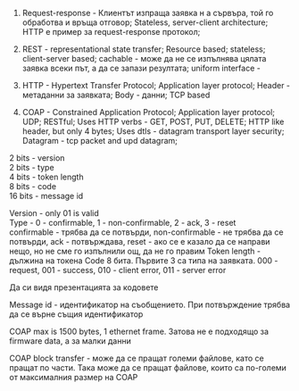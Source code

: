 1. Request-response - Клиентът изпраща заявка н а сървъра, той го обработва и връща отговор; Stateless, server-client architecture; HTTP е пример за request-response протокол; 

2. REST - representational state transfer; Resource based; stateless; client-server based; cachable - може да не се изпълнява цялата заявка всеки път, а да се запази резултата; uniform interface - 

3. HTTP - Hypertext Transfer Protocol; Application layer protocol; Header - метаданни за заявката; Body - данни; TCP based

4. COAP - Constrained Application Protocol; Application layer protocol; UDP; RESTful; Uses HTTP verbs - GET, POST, PUT, DELETE; HTTP like header, but only 4 bytes; Uses dtls - datagram transport layer security; Datagram - tcp packet and upd datagram;

2 bits - version <br>
2 bits - type <br>
4 bits - token length <br>
8 bits - code <br>
16 bits - message id <br>

Version - only 01 is valid <br>
Type - 0 - confirmable, 1 - non-confirmable, 2 - ack, 3 - reset <br>
confirmable - трябва да се потвърди, non-confirmable - не трябва да се потвърди, ack - потвърждава, reset - ако се е казало да се направи нещо, но не сме го изпълнили ощ, да не го правим
Token length - дължина на токена
Code 8 бита. Първите 3 са типа на заявката. 000 - request, 001 - success, 010 - client error, 011 - server error

Да си видя презентацията за кодовете

Message id - идентификатор на съобщението. При потвърждение трябва да се върне същия идентификатор

COAP max is 1500 bytes, 1 ethernet frame. Затова не е подходящо за firmware data, а за малки данни

COAP block transfer - може да се пращат големи файлове, като се пращат по части. Така може да се пращат файлове, които са по-големи от максималния размер на COAP

